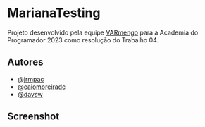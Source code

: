 # MarianaTesting

Projeto desenvolvido pela equipe [VARmengo](https://github.com/VARmengo/) para a Academia do Programador 2023 como resolução do Trabalho 04.

## Autores

- [@jrmpac](https://www.github.com/jrmpac)
- [@caiomoreiradc](https://www.github.com/caiomoreiradc)
- [@davsw](https://www.github.com/davsw)


## Screenshot

<!-- ![App Screenshot]() -->


